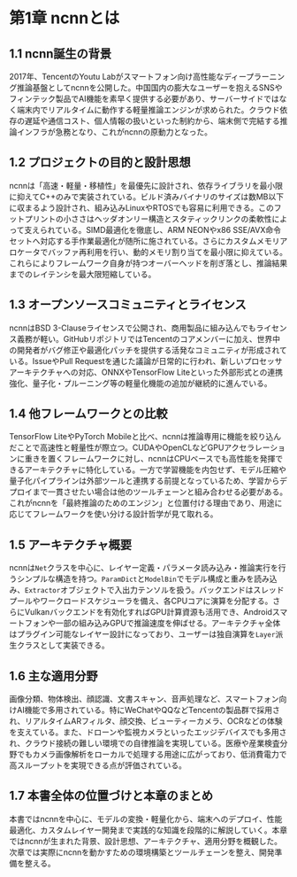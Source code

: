 # 第1章 ncnnとは

## 1.1 ncnn誕生の背景
2017年、TencentのYoutu Labがスマートフォン向け高性能なディープラーニング推論基盤としてncnnを公開した。中国国内の膨大なユーザーを抱えるSNSやフィンテック製品でAI機能を素早く提供する必要があり、サーバーサイドではなく端末内でリアルタイムに動作する軽量推論エンジンが求められた。クラウド依存の遅延や通信コスト、個人情報の扱いといった制約から、端末側で完結する推論インフラが急務となり、これがncnnの原動力となった。

## 1.2 プロジェクトの目的と設計思想
ncnnは「高速・軽量・移植性」を最優先に設計され、依存ライブラリを最小限に抑えてC++のみで実装されている。ビルド済みバイナリのサイズは数MB以下に収まるよう設計され、組み込みLinuxやRTOSでも容易に利用できる。このフットプリントの小ささはヘッダオンリー構造とスタティックリンクの柔軟性によって支えられている。SIMD最適化を徹底し、ARM NEONやx86 SSE/AVX命令セットへ対応する手作業最適化が随所に施されている。さらにカスタムメモリアロケータでバッファ再利用を行い、動的メモリ割り当てを最小限に抑えている。これらによりフレームワーク自身が持つオーバーヘッドを削ぎ落とし、推論結果までのレイテンシを最大限短縮している。

## 1.3 オープンソースコミュニティとライセンス
ncnnはBSD 3-Clauseライセンスで公開され、商用製品に組み込んでもライセンス義務が軽い。GitHubリポジトリではTencentのコアメンバーに加え、世界中の開発者がバグ修正や最適化パッチを提供する活発なコミュニティが形成されている。IssueやPull Requestを通じた議論が日常的に行われ、新しいプロセッサアーキテクチャへの対応、ONNXやTensorFlow Liteといった外部形式との連携強化、量子化・プルーニング等の軽量化機能の追加が継続的に進んでいる。

## 1.4 他フレームワークとの比較
TensorFlow LiteやPyTorch Mobileと比べ、ncnnは推論専用に機能を絞り込んだことで高速性と軽量性が際立つ。CUDAやOpenCLなどGPUアクセラレーションに重きを置くフレームワークに対し、ncnnはCPUベースでも高性能を発揮できるアーキテクチャに特化している。一方で学習機能を内包せず、モデル圧縮や量子化パイプラインは外部ツールと連携する前提となっているため、学習からデプロイまで一貫させたい場合は他のツールチェーンと組み合わせる必要がある。これがncnnを「最終推論のためのエンジン」と位置付ける理由であり、用途に応じてフレームワークを使い分ける設計哲学が見て取れる。

## 1.5 アーキテクチャ概要
ncnnは`Net`クラスを中心に、レイヤー定義・パラメータ読み込み・推論実行を行うシンプルな構造を持つ。`ParamDict`と`ModelBin`でモデル構成と重みを読み込み、`Extractor`オブジェクトで入出力テンソルを扱う。バックエンドはスレッドプールやワークロードスケジューラを備え、各CPUコアに演算を分配する。さらにVulkanバックエンドを有効化すればGPU計算資源も活用でき、Androidスマートフォンや一部の組み込みGPUで推論速度を伸ばせる。アーキテクチャ全体はプラグイン可能なレイヤー設計になっており、ユーザーは独自演算を`Layer`派生クラスとして実装できる。

## 1.6 主な適用分野
画像分類、物体検出、顔認識、文書スキャン、音声処理など、スマートフォン向けAI機能で多用されている。特にWeChatやQQなどTencentの製品群で採用され、リアルタイムARフィルタ、顔交換、ビューティーカメラ、OCRなどの体験を支えている。また、ドローンや監視カメラといったエッジデバイスでも多用され、クラウド接続の難しい環境での自律推論を実現している。医療や産業検査分野でもカメラ画像解析をローカルで処理する用途に広がっており、低消費電力で高スループットを実現できる点が評価されている。

## 1.7 本書全体の位置づけと本章のまとめ
本書ではncnnを中心に、モデルの変換・軽量化から、端末へのデプロイ、性能最適化、カスタムレイヤー開発まで実践的な知識を段階的に解説していく。本章ではncnnが生まれた背景、設計思想、アーキテクチャ、適用分野を概観した。次章では実際にncnnを動かすための環境構築とツールチェーンを整え、開発準備を整える。
